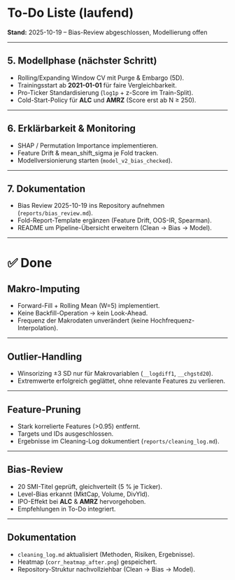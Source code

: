# To-Do Liste (laufend)  
**Stand:** 2025-10-19 – Bias-Review abgeschlossen, Modellierung offen  

---

## 5. **Modellphase (nächster Schritt)**  
- Rolling/Expanding Window CV mit Purge & Embargo (5D).  
- Trainingsstart ab **2021-01-01** für faire Vergleichbarkeit.  
- Pro-Ticker Standardisierung (`log1p` + z-Score im Train-Split).  
- Cold-Start-Policy für **ALC** und **AMRZ** (Score erst ab N ≥ 250).  

---

## 6. **Erklärbarkeit & Monitoring**  
- SHAP / Permutation Importance implementieren.  
- Feature Drift & mean_shift_sigma je Fold tracken.  
- Modellversionierung starten (`model_v2_bias_checked`).  

---

## 7. **Dokumentation**  
- Bias Review 2025-10-19 ins Repository aufnehmen (`reports/bias_review.md`).  
- Fold-Report-Template ergänzen (Feature Drift, OOS-IR, Spearman).  
- README um Pipeline-Übersicht erweitern (Clean → Bias → Model).  

---

# ✅ Done  

## **Makro-Imputing**  
- Forward-Fill + Rolling Mean (W=5) implementiert.  
- Keine Backfill-Operation → kein Look-Ahead.  
- Frequenz der Makrodaten unverändert (keine Hochfrequenz-Interpolation).  

---

## **Outlier-Handling**  
- Winsorizing ±3 SD nur für Makrovariablen (`__logdiff1`, `__chgstd20`).  
- Extremwerte erfolgreich geglättet, ohne relevante Features zu verlieren.  

---

## **Feature-Pruning**  
- Stark korrelierte Features (>0.95) entfernt.  
- Targets und IDs ausgeschlossen.  
- Ergebnisse im Cleaning-Log dokumentiert (`reports/cleaning_log.md`).  

---

## **Bias-Review**  
- 20 SMI-Titel geprüft, gleichverteilt (5 % je Ticker).  
- Level-Bias erkannt (MktCap, Volume, DivYld).  
- IPO-Effekt bei **ALC** & **AMRZ** hervorgehoben.  
- Empfehlungen in To-Do integriert.  

---

## **Dokumentation**  
- `cleaning_log.md` aktualisiert (Methoden, Risiken, Ergebnisse).  
- Heatmap (`corr_heatmap_after.png`) gespeichert.  
- Repository-Struktur nachvollziehbar (Clean → Bias → Model).  
